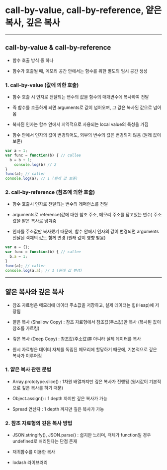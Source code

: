 # call-by-value, call-by-reference, 얕은 복사, 깊은 복사

***

## call-by-value & call-by-reference
- 함수 호출 방식 중 하나

- 함수가 호출될 때, 메모리 공간 안에서는 함수를 위한 별도의 임시 공간 생성


### 1. call-by-value (값에 의한 호출)
- 함수 호출 시 인자로 전달되는 변수의 값을 함수의 매개변수에 복사하여 전달

- 즉 함수를 호출하게 되면 arguments로 값이 넘어오며, 그 값은 복사된 값으로 넘어옴

- 복사된 인자는 함수 안에서 지역적으로 사용되는 local value의 특성을 가짐

- 함수 안에서 인자의 값이 변경되어도, 외부의 변수의 값은 변경되지 않음 (원래 값이 보존)

```js
var a = 1;
var func = function(b) { // callee
  b = b + 1;
	console.log(b) // 2
}
func(a); // caller
console.log(a); // 1 (원래 값 보존)
```

### 2. call-by-reference (참조에 의한 호출)
- 함수 호출시 인자로 전달되는 변수의 레퍼런스를 전달

- arguments로 reference(값에 대한 참조 주소, 메모리 주소를 담고있는 변수) 주소값을 얕은 복사로 넘겨줌

- 인자를 주소값만 복사했기 때문에, 함수 안에서 인자의 값이 변경되면 arguments 전달된 객체의 값도 함께 변경 (원래 값이 영향 받음)
```js
var a = {};
var func = function(b) { // callee
  b.a = 1;
}
func(a); // caller
console.log(a.a); // 1 (원래 값 변경)
```

***

## 얕은 복사와 깊은 복사
- 참조 자료형은 메모리에 데이터 주소값을 저장하고, 실제 데이터는 힙(Heap)에 저장됨

- 얕은 복사 (Shallow Copy) : 참조 자료형에서 참조값(주소값)만 복사 (복사된 값이 참조를 가르킴)

- 깊은 복사 (Deep Copy) : 참조값(주소값)뿐 아니라 실제 데이터를 복사

- 원시 자료형은 데이터 자체를 독립된 메모리에 할당하기 때문에, 기본적으로 깊은 복사가 이루어짐

### 1. 얕은 복사 관련 문법
- Array.prototype.slice() : 1차원 배열까지만 깊은 복사가 진행됨 (원시값이 기본적으로 깊은 복사를 하기 때문)

- Object.assign() : 1 depth 까지만 깊은 복사가 가능

- Spread 연산자 : 1 depth 까지만 깊은 복사가 가능

### 2. 참조 자료형의 깊은 복사 방법
- JSON.stringify(), JSON.parse() : 쉽지만 느리며, 객체가 function일 경우 undefined로 처리된다는 단점 존재

- 재귀함수를 이용한 복사

- lodash 라이브러리
